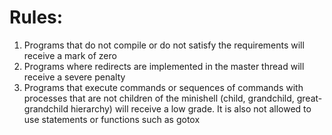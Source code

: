 # Rules: 
1. Programs that do not compile or do not satisfy the requirements will receive a mark of zero
2. Programs where redirects are implemented in the master thread will receive a severe penalty
3. Programs that execute commands or sequences of commands with processes that are not children of the minishell (child, grandchild, great-grandchild hierarchy) will receive a low grade. It is also not allowed to use statements or functions such as gotox 